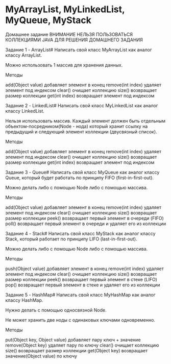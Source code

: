 # MyArrayList, MyLinkedList, MyQueue, MyStack
Домашнее задание
ВНИМАНИЕ
НЕЛЬЗЯ ПОЛЬЗОВАТЬСЯ КОЛЛЕКЦИЯМИ JAVA ДЛЯ РЕШЕНИЯ ДОМАШНЕГО ЗАДАНИЯ

Задание 1 - ArrayList#
Написать свой класс MyArrayList как аналог классу ArrayList.

Можно использовать 1 массив для хранения данных.

Методы

add(Object value) добавляет элемент в конец
remove(int index) удаляет элемент под индексом
clear() очищает коллекцию
size() возвращает размер коллекции
get(int index) возвращает элемент под индексом


Задание 2 - LinkedList#
Написать свой класс MyLinkedList как аналог классу LinkedList.

Нельзя использовать массив. 
Каждый элемент должен быть отдельным объектом-посредником(Node - нода) 
который хранит ссылку на предыдущий и следующий элемент коллекции (двусвязный список).

Методы

add(Object value) добавляет элемент в конец
remove(int index) удаляет элемент под индексом
clear() очищает коллекцию
size() возвращает размер коллекции
get(int index) возвращает элемент под индексом

Задание 3 - Queue#
Написать свой класс MyQueue как аналог классу Queue,
который будет работать по принципу FIFO (first-in-first-out).

Можно делать либо с помощью Node либо с помощью массива.

Методы

add(Object value) добавляет элемент в конец
remove(int index) удаляет элемент под индексом
clear() очищает коллекцию
size() возвращает размер коллекции
peek() возвращает первый элемент в очереди (FIFO)
poll() возвращает первый элемент в очереди и удаляет его из коллекции

Задание 4 - Stack#
Написать свой класс MyStack как аналог классу Stack, 
который работает по принципу LIFO (last-in-first-out).

Можно делать либо с помощью Node либо с помощью массива.

Методы

push(Object value) добавляет элемент в конец
remove(int index) удаляет элемент под индексом
clear() очищает коллекцию
size() возвращает размер коллекции
peek() возвращает первый элемент в стеке (LIFO)
pop() возвращает первый элемент в стеке и удаляет его из коллекции


Задание 5 - HashMap#
Написать свой класс MyHashMap как аналог классу HashMap.

Нужно делать с помощью односвязной Node.

Не может хранить две ноды с одинаковых ключами одновременно.

Методы

put(Object key, Object value) добавляет пару ключ + значение
remove(Object key) удаляет пару по ключу
clear() очищает коллекцию
size() возвращает размер коллекции
get(Object key) возвращает значение(Object value) по ключу